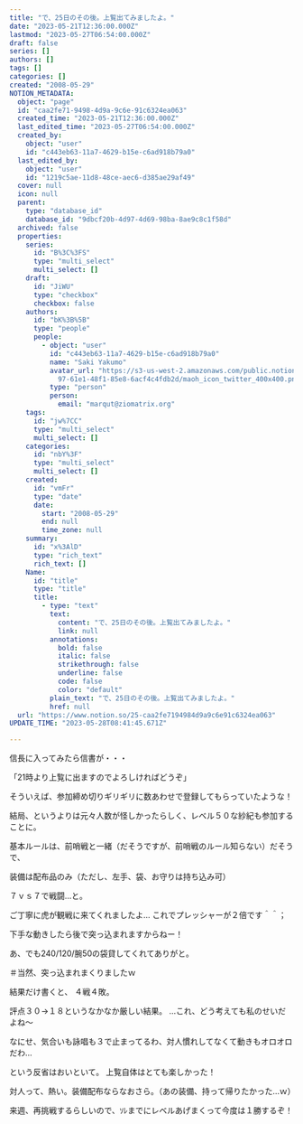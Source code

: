 ```yaml
---
title: "で、25日のその後。上覧出てみましたよ。"
date: "2023-05-21T12:36:00.000Z"
lastmod: "2023-05-27T06:54:00.000Z"
draft: false
series: []
authors: []
tags: []
categories: []
created: "2008-05-29"
NOTION_METADATA:
  object: "page"
  id: "caa2fe71-9498-4d9a-9c6e-91c6324ea063"
  created_time: "2023-05-21T12:36:00.000Z"
  last_edited_time: "2023-05-27T06:54:00.000Z"
  created_by:
    object: "user"
    id: "c443eb63-11a7-4629-b15e-c6ad918b79a0"
  last_edited_by:
    object: "user"
    id: "1219c5ae-11d8-48ce-aec6-d385ae29af49"
  cover: null
  icon: null
  parent:
    type: "database_id"
    database_id: "9dbcf20b-4d97-4d69-98ba-8ae9c8c1f58d"
  archived: false
  properties:
    series:
      id: "B%3C%3FS"
      type: "multi_select"
      multi_select: []
    draft:
      id: "JiWU"
      type: "checkbox"
      checkbox: false
    authors:
      id: "bK%3B%5B"
      type: "people"
      people:
        - object: "user"
          id: "c443eb63-11a7-4629-b15e-c6ad918b79a0"
          name: "Saki Yakumo"
          avatar_url: "https://s3-us-west-2.amazonaws.com/public.notion-static.com/3ad1c4\
            97-61e1-48f1-85e8-6acf4c4fdb2d/maoh_icon_twitter_400x400.png"
          type: "person"
          person:
            email: "marqut@ziomatrix.org"
    tags:
      id: "jw%7CC"
      type: "multi_select"
      multi_select: []
    categories:
      id: "nbY%3F"
      type: "multi_select"
      multi_select: []
    created:
      id: "vmFr"
      type: "date"
      date:
        start: "2008-05-29"
        end: null
        time_zone: null
    summary:
      id: "x%3AlD"
      type: "rich_text"
      rich_text: []
    Name:
      id: "title"
      type: "title"
      title:
        - type: "text"
          text:
            content: "で、25日のその後。上覧出てみましたよ。"
            link: null
          annotations:
            bold: false
            italic: false
            strikethrough: false
            underline: false
            code: false
            color: "default"
          plain_text: "で、25日のその後。上覧出てみましたよ。"
          href: null
  url: "https://www.notion.so/25-caa2fe7194984d9a9c6e91c6324ea063"
UPDATE_TIME: "2023-05-28T08:41:45.671Z"

---
```

<link rel="stylesheet" href="https://cdn.jsdelivr.net/npm/katex@0.16.2/dist/katex.min.css" integrity="sha384-bYdxxUwYipFNohQlHt0bjN/LCpueqWz13HufFEV1SUatKs1cm4L6fFgCi1jT643X" crossorigin="anonymous">


信長に入ってみたら信書が・・・


「21時より上覧に出ますのでよろしければどうぞ」


そういえば、参加締め切りギリギリに数あわせで登録してもらっていたような！


結局、というよりは元々人数が怪しかったらしく、レベル５０な紗紀も参加することに。


基本ルールは、前哨戦と一緒（だそうですが、前哨戦のルール知らない）だそうで、


装備は配布品のみ（ただし、左手、袋、お守りは持ち込み可）


７ｖｓ７で戦闘…と。


ご丁寧に虎が観戦に来てくれましたよ… これでプレッシャーが２倍です＾＾；


下手な動きしたら後で突っ込まれますからねー！


あ、でも240/120/腕50の袋貸してくれてありがと。


＃当然、突っ込まれまくりましたｗ


結果だけ書くと、 ４戦４敗。


評点３０→１８というなかなか厳しい結果。 …これ、どう考えても私のせいだよね～


なにせ、気合いも詠唱も３で止まってるわ、対人慣れしてなくて動きもオロオロだわ…


という反省はおいといて。 上覧自体はとても楽しかった！


対人って、熱い。装備配布ならなおさら。（あの装備、持って帰りたかった…ｗ）


来週、再挑戦するらしいので、ｿﾚまでにレベルあげまくって今度は１勝するぞ！

